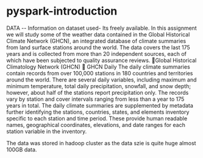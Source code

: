 # pyspark-introduction


DATA -- Information on dataset used- Its freely available.
In this assignment we will study some of the weather data contained in the Global Historical Climate
Network (GHCN), an integrated database of climate summaries from land surface stations around the
world. The data covers the last 175 years and is collected from more than 20 independent sources,
each of which have been subjected to quality assurance reviews.
 Global Historical Climatology Network (GHCN)
 GHCN Daily
The daily climate summaries contain records from over 100,000 stations in 180 countries and territories
around the world. There are several daily variables, including maximum and minimum temperature, total
daily precipitation, snowfall, and snow depth; however, about half of the stations report precipitation only.
The records vary by station and cover intervals ranging from less than a year to 175 years in total.
The daily climate summaries are supplemented by metadata further identifying the stations, countries,
states, and elements inventory specific to each station and time period. These provide human readable
names, geographical coordinates, elevations, and date ranges for each station variable in the inventory.


The data was stored in hadoop cluster as the data szie is quite huge almost 100GB data.
